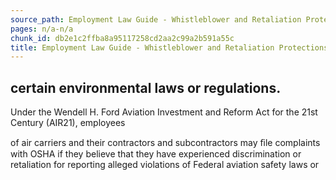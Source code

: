 ```yaml
---
source_path: Employment Law Guide - Whistleblower and Retaliation Protections.md
pages: n/a-n/a
chunk_id: db2e1c2ffba8a95117258cd2aa2c99a2b591a55c
title: Employment Law Guide - Whistleblower and Retaliation Protections
---
```

## certain environmental laws or regulations.

Under the Wendell H. Ford Aviation Investment and Reform Act for the 21st Century (AIR21), employees

of air carriers and their contractors and subcontractors may ﬁle complaints with OSHA if they believe that they have experienced discrimination or retaliation for reporting alleged violations of Federal aviation safety laws or
